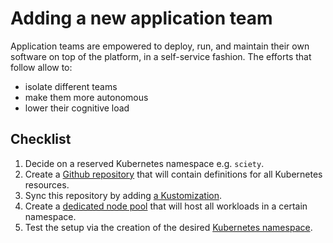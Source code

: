 # Adding a new application team

Application teams are empowered to deploy, run, and maintain their own software on top of the platform, in a self-service fashion. The efforts that follow allow to:

- isolate different teams
- make them more autonomous
- lower their cognitive load

## Checklist

1. Decide on a reserved Kubernetes namespace e.g. `sciety`.
1. Create a [Github repository](https://github.com/sciety/deployment) that will contain definitions for all Kubernetes resources.
1. Sync this repository by adding [a Kustomization](/clusters/flux-prod/sciety-team/).
1. Create a [dedicated node pool](/nodes/clusters/flux-prod/nodepools) that will host all workloads in a certain namespace.
1. Test the setup via the creation of the desired [Kubernetes namespace](https://github.com/sciety/deployment/blob/main/manifests/namespace.yaml).
